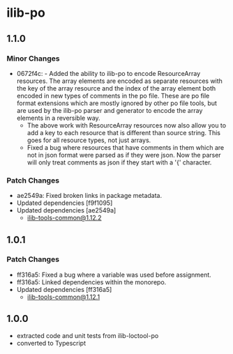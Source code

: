 # ilib-po

## 1.1.0

### Minor Changes

- 0672f4c: - Added the ability to ilib-po to encode ResourceArray resources. The array elements
  are encoded as separate resources with the key of the array resource
  and the index of the array element both encoded in new types of comments
  in the po file. These are po file format extensions which are mostly
  ignored by other po file tools, but are used by the ilib-po parser and
  generator to encode the array elements in a reversible way.
  - The above work with ResourceArray resources now also allow you to add
    a key to each resource that is different than source string. This goes
    for all resource types, not just arrays.
  - Fixed a bug where resources that have comments in them which are not
    in json format were parsed as if they were json. Now the parser will
    only treat comments as json if they start with a '{' character.

### Patch Changes

- ae2549a: Fixed broken links in package metadata.
- Updated dependencies [f9f1095]
- Updated dependencies [ae2549a]
  - ilib-tools-common@1.12.2

## 1.0.1

### Patch Changes

- ff316a5: Fixed a bug where a variable was used before assignment.
- ff316a5: Linked dependencies within the monorepo.
- Updated dependencies [ff316a5]
  - ilib-tools-common@1.12.1

## 1.0.0

- extracted code and unit tests from ilib-loctool-po
- converted to Typescript

